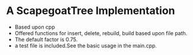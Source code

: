 # A ScapegoatTree Implementation
- Based upon cpp
- Offered functions for insert, delete, rebuild, build based upon file path.
- The default factor is 0.75.
- a test file is included.See the basic usage in the main.cpp.
